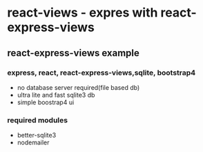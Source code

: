 # react-views - expres with react-express-views
## react-express-views example
### express, react, react-express-views,sqlite, bootstrap4

- no database server required(file based db)
- ultra lite and fast sqlite3 db
- simple boostrap4 ui

### required modules
- better-sqlite3
- nodemailer


